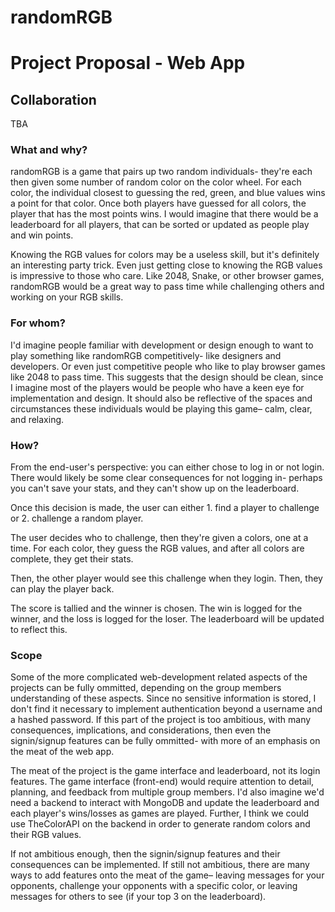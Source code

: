 # randomRGB

# Project Proposal - Web App

## Collaboration

TBA

### What and why?

randomRGB is a game that pairs up two random individuals- they're each then given some number of random color on the color wheel. For each color, the individual closest to guessing the red, green, and blue values wins a point for that color. Once both players have guessed for all colors, the player that has the most points wins. I would imagine that there would be a leaderboard for all players, that can be sorted or updated as people play and win points.

Knowing the RGB values for colors may be a useless skill, but it's definitely an interesting party trick. Even just getting close to knowing the RGB values is impressive to those who care. Like 2048, Snake, or other browser games, randomRGB would be a great way to pass time while challenging others and working on your RGB skills.

### For whom?

I'd imagine people familiar with development or design enough to want to play something like randomRGB competitively- like designers and developers. Or even just competitive people who like to play browser games like 2048 to pass time. This suggests that the design should be clean, since I imagine most of the players would be people who have a keen eye for implementation and design. It should also be reflective of the spaces and circumstances these individuals would be playing this game– calm, clear, and relaxing.

### How?

From the end-user's perspective: you can either chose to log in or not login. There would likely be some clear consequences for not logging in- perhaps you can't save your stats, and they can't show up on the leaderboard.

Once this decision is made, the user can either 1. find a player to challenge or 2. challenge a random player.

The user decides who to challenge, then they're given a colors, one at a time. For each color, they guess the RGB values, and after all colors are complete, they get their stats.

Then, the other player would see this challenge when they login. Then, they can play the player back.

The score is tallied and the winner is chosen. The win is logged for the winner, and the loss is logged for the loser. The leaderboard will be updated to reflect this.

### Scope

Some of the more complicated web-development related aspects of the projects can be fully ommitted, depending on the group members understanding of these aspects. Since no sensitive information is stored, I don't find it necessary to implement authentication beyond a username and a hashed password. If this part of the project is too ambitious, with many consequences, implications, and considerations, then even the signin/signup features can be fully ommitted- with more of an emphasis on the meat of the web app.

The meat of the project is the game interface and leaderboard, not its login features. The game interface (front-end) would require attention to detail, planning, and feedback from multiple group members. I'd also imagine we'd need a backend to interact with MongoDB and update the leaderboard and each player's wins/losses as games are played. Further, I think we could use TheColorAPI on the backend in order to generate random colors and their RGB values.

If not ambitious enough, then the signin/signup features and their consequences can be implemented. If still not ambitious, there are many ways to add features onto the meat of the game– leaving messages for your opponents, challenge your opponents with a specific color, or leaving messages for others to see (if your top 3 on the leaderboard).
